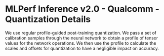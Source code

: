 # MLPerf Inference v2.0 - Qualcomm - Quantization Details

We use regular profile-guided post-training quantization.
We pass a set of calibration samples through the neural network to obtain a
profile of tensor values for the network operations.  We then use the profile
to calculate the scales and offsets for quantization to have a negligible
impact on accuracy.
